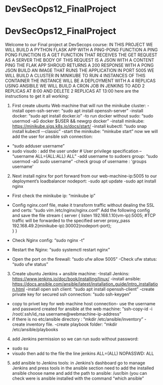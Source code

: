 # DevSecOps12_FinalProject
# DevSecOps12_FinalProject
Welcome to our Final project at DevSecops course:
IN THIS PROJECT WE WILL BUILD A PYTHON FLASK APP WITH A PING-PONG FUNCTION A PING PONG FUNCTION IS A GET FUNCTION THAT RECEIVES THE GET REQUEST AS A SERVER
THE BODY OF THIS REQUEST IS A JSON WITH A CONTENT PING THE FLAK APP SHROUD RETURNS A 200 RESPONSE WITH A PONG JSON BUILD AN IMAGE THAT RUNS THE APPLICATION IN PORT 5005
WE WILL BUILD A CLUSTER IN MINIKUBE TO RUN 4 INSTANCES OF THIS CONTAINER
 THE INSTANCE WILL BE A DEPLOYMENT WITH A 4 REPLICAS
USING ANSIBILE WE WILL BUILD A CRON JOB IN JENKINS TO ADD 2 REPLICAS AT 8:‎00 AND DELETE 2 REPLICAS AT 13:00
here are the instructions to get it all working:
1)	First create ubuntu Web machine that will run the minikube cluster:
-install open-ssh-server: “sudo apt install openssh-server”
-install docker: “sudo apt install docker.io”
-to run docker without sudo: “sudo usermod -aG docker $USER && newgrp docker”
-install minikube: https://minikube.sigs.k8s.io/docs/start/
-install kubectl: “sudo snap install kubectl --classic”
-start the minikube: “minkube start”
now we will add the user for ansible ssh connection:
- “sudo adduser username”
- sudo visudo : add the user under  # User privilege specification – “username ALL=(ALL:ALL) ALL”
-add username to sudoers group: “sudo usermod -aG sudo username”
-check group of username : 'groups username' 
2)  Next install nginx for port forward from our web-machine-ip:5005 to our deployment’s loadbalancer nodeport:
-sudo apt update
-sudo apt install nginx
- First check the minikube ip: “minikube ip”





- Config nginx.conf file, make it transform traffic without dealing the SSL and certs:                        “sudo vim /etc/nginx/nginx.conf”
Add the following config and save the file
stream {
  server {
      listen 192.168.1.10(vm-ip):5005;
      #TCP traffic will be forwarded to the specified server
      proxy_pass 192.168.49.2(minikube-ip):30002(nodeport-port);       
  }
}
- Check Nginx config: “sudo nginx -t”
- Restart the Nginx: “sudo systemctl restart nginx”
- Open the port on the firewall: “sudo ufw allow 5005”
-Check ufw status: “sudo ufw status”


3)	Create ubuntu Jenkins + ansible machine:
-Install Jenkins:   https://www.jenkins.io/doc/book/installing/linux/
-install ansible: https://docs.ansible.com/ansible/latest/installation_guide/intro_installation.html
-install open ssh client: “sudo apt install openssh-client”
-create private key for secured ssh connection: “sudo ssh-keygen”
- copy to privet key for web machine host connection- use the username and password created for ansible at the web machine:
“ssh-copy-id -i /root/.ssh/id_rsa username@webmachine-ip-address”
- if there is no etc/ansible directory : “mkdir /etc/ansible/inventory”
-create inventory file.
-create playbook folder: “mkdir /etc/ansible/playbooks

4)	add Jenkins permission so we can run sudo without password:
- sudo su
- visudo
then add to the file the line 
jenkins ALL=(ALL) NOPASSWD: ALL




5)	add ansible to Jenkins tools:
in Jenkins’s dashboard go to manage Jenkins and press tools
in the ansible section need to add the installed ansible 
choose name 
and add the path to ansible:  /usr/bin
(you can check were is ansible installed with the command “which ansible”







